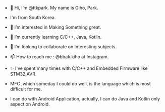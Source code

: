 - 👋 Hi, I’m @ttkpark. My name is Giho, Park.
- I'm from South Korea.
- 👀 I’m interested in Making Something great.
- 🌱 I’m currently learning C/C++, Java, Kotlin.
- 💞️ I’m looking to collaborate on Interesting subjects.
- 📫 How to reach me : @bbak.kiho at Instagram.

- ✨ I've spent many times with C/C++ and Embedded Firmware like STM32,AVR.
- MFC ,which someday I could do well, is the language which is most difficult for me.
- I can do with Android Application, actually, I can do Java and Kotlin only aspect on Android.
<!---
ttkpark/ttkpark is a ✨ special ✨ repository because its `README.md` (this file) appears on your GitHub profile.
You can click the Preview link to take a look at your changes.
--->
